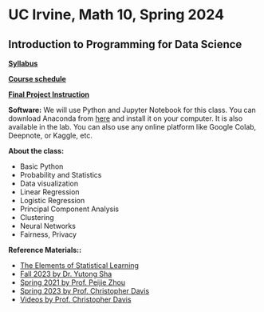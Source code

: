 # UC Irvine, Math 10, Spring 2024

## Introduction to Programming for Data Science

**[Syllabus](syllabus.md)**

**[Course schedule](https://docs.google.com/spreadsheets/d/1E9i-irHGnLF4z9bycO2hNG9cjHS-SnitHNgiwwSiu1Y/edit?usp=sharing)**

**[Final Project Instruction](final_project_instruction.md)**

**Software:** We will use Python and Jupyter Notebook for this class. You can download Anaconda from [here](https://www.anaconda.com/products/individual) and install it on your computer. It is also available in the lab. You can also use any online platform like Google Colab, Deepnote, or Kaggle, etc. 

**About the class:**
* Basic Python
* Probability and Statistics
* Data visualization
* Linear Regression
* Logistic Regression
* Principal Component Analysis
* Clustering
* Neural Networks
* Fairness, Privacy



**Reference Materials::**

- [The Elements of Statistical Learning](https://web.stanford.edu/~hastie/ElemStatLearn/)
- [Fall 2023 by Dr. Yutong Sha](https://yutongo.github.io/UCI_MATH10_F23/intro.html)
- [Spring 2021 by Prof. Peijie Zhou](https://github.com/cliffzhou92/UCI_MATH_10/)
- [Spring 2023 by Prof. Christopher Davis](https://christopherdavisuci.github.io/UCI-Math-10-S23/intro.html)
- [Videos by Prof. Christopher Davis](https://www.youtube.com/channel/UCwm9SiqPX4wvbiVXCC0XLJg)